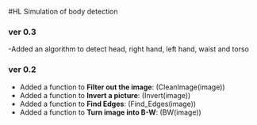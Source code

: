 #HL Simulation of body detection


### ver 0.3
-Added an algorithm to detect head, right hand, left hand, waist and torso

### ver 0.2
- Added a function to __Filter out the image__:  (CleanImage(image))
- Added a function to __Invert a picture__: (Invert(image))
- Added a function to __Find Edges__: (Find_Edges(image))
- Added a function to __Turn image into B-W__: (BW(image))
